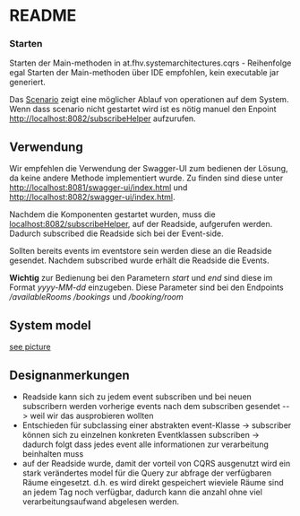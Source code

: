 # README

### Starten

Starten der Main-methoden in at.fhv.systemarchitectures.cqrs - Reihenfolge egal
Starten der Main-methoden über IDE empfohlen, kein executable jar generiert.

Das [Scenario](./src/test/java/scenario/WriteSideScenario.java) zeigt eine möglicher Ablauf von operationen auf dem System.
Wenn dass scenario nicht gestartet wird ist es nötig manuel den Enpoint [http://localhost:8082/subscribeHelper](http://localhost:8082/subscribeHelper) aufzurufen.


## Verwendung
Wir empfehlen die Verwendung der Swagger-UI zum bedienen der Lösung, da keine andere Methode implementiert wurde.
Zu finden sind diese unter [http://localhost:8081/swagger-ui/index.html](http://localhost:8081/swagger-ui/index.html)
und [http://localhost:8082/swagger-ui/index.html](http://localhost:8082/swagger-ui/index.html).

Nachdem die Komponenten gestartet wurden, muss die [localhost:8082/subscribeHelper]("http://localhost:8082/subscribeHelper"), auf der Readside, aufgerufen werden.
Dadurch subscribed die Readside sich bei der Event-side.

Sollten bereits events im eventstore sein werden diese an die Readside gesendet.
Nachdem subscribed wurde erhält die Readside die Events. 

**Wichtig** zur Bedienung bei den Parametern *start* und *end* sind diese im Format
*yyyy-MM-dd* einzugeben. Diese Parameter sind bei den Endpoints *<readside>/availableRooms* *<readside>/bookings* und
*<write-side>/booking/room*

## System model
[see picture](./system_model.png)


## Designanmerkungen
- Readside kann sich zu jedem event subscriben und bei neuen subscribern werden vorherige events nach dem subscriben gesendet --> weil wir das ausprobieren wollten
- Entschieden für subclassing einer abstrakten event-Klasse -> subscriber können sich zu einzelnen konkreten Eventklassen 
subscriben -> dadurch folgt dass jedes event alle informationen zur verarbeitung beinhalten muss
- auf der Readside wurde, damit der vorteil von CQRS ausgenutzt wird ein stark verändertes model für die Query zur abfrage
der verfügbaren Räume eingesetzt. d.h. es wird direkt gespeichert wieviele Räume sind an jedem Tag noch verfügbar, dadurch kann die anzahl ohne viel verarbeitungsaufwand abgelesen werden.



